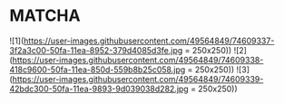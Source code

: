 # MATCHA

![1](https://user-images.githubusercontent.com/49564849/74609337-3f2a3c00-50fa-11ea-8952-379d4085d3fe.jpg = 250x250))
![2](https://user-images.githubusercontent.com/49564849/74609338-418c9600-50fa-11ea-850d-559b8b25c058.jpg = 250x250))
![3](https://user-images.githubusercontent.com/49564849/74609339-42bdc300-50fa-11ea-9893-9d039038d282.jpg = 250x250))
